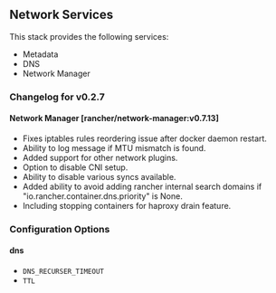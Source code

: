 ## Network Services

This stack provides the following services:

* Metadata
* DNS
* Network Manager

### Changelog for v0.2.7

#### Network Manager [rancher/network-manager:v0.7.13]
* Fixes iptables rules reordering issue after docker daemon restart.
* Ability to log message if MTU mismatch is found.
* Added support for other network plugins.
* Option to disable CNI setup.
* Ability to disable various syncs available.
* Added ability to avoid adding rancher internal search domains if "io.rancher.container.dns.priority" is None.
* Including stopping containers for haproxy drain feature.

### Configuration Options

#### dns

* `DNS_RECURSER_TIMEOUT`
* `TTL`
